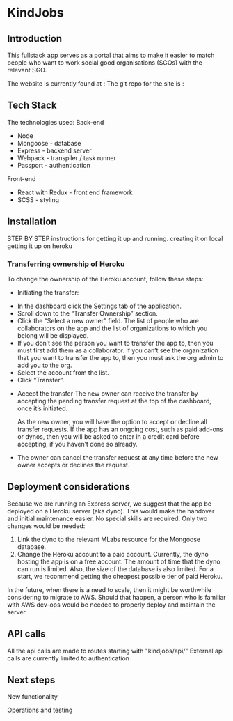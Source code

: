 # KindJobs

## Introduction

This fullstack app serves as a portal that aims to make it easier to match people who want to work social good organisations (SGOs) with the relevant SGO.

The website is currently found at :
The git repo for the site is :

## Tech Stack

The technologies used:
Back-end
 * Node
 * Mongoose - database
 * Express - backend server
 * Webpack - transpiler / task runner
 * Passport - authentication

Front-end
 * React with Redux - front end framework
 * SCSS - styling

## Installation

STEP BY STEP instructions for getting it up and running.
creating it on local
getting it up on heroku

### Transferring ownership of Heroku

To change the ownership of the Heroku account, follow these steps:
 * Initiating the transfer:
  - In the dashboard click the Settings tab of the application.
  - Scroll down to the “Transfer Ownership” section.
  - Click the “Select a new owner” field. The list of people who are collaborators on the app and the list of organizations to which you belong will be displayed.
  - If you don’t see the person you want to transfer the app to, then you must first add them as a collaborator. If you can’t see the organization that you want to transfer the app to, then you must ask the org admin to add you to the org.
  - Select the account from the list.
  - Click “Transfer”.

* Accept the transfer
  The new owner can receive the transfer by accepting the pending transfer request at the top of the dashboard, once it’s initiated.

  As the new owner, you will have the option to accept or decline all transfer requests. If the app has an ongoing cost, such as paid add-ons or dynos, then you will be asked to enter in a credit card before accepting, if you haven’t done so already.

* The owner can cancel the transfer request at any time before the new owner accepts or declines the request.

## Deployment considerations

Because we are running an Express server, we suggest that the app be deployed on a Heroku server (aka dyno). This would make the handover and initial maintenance easier. No special skills are required. Only two changes would be needed:

 1. Link the dyno to the relevant MLabs resource for the Mongoose database.
 2. Change the Heroku account to a paid account. Currently, the dyno hosting the app is on a free account. The amount of time that the dyno can run is limited. Also, the size of the database is also limited. For a start, we recommend getting the cheapest possible tier of paid Heroku.

In the future, when there is a need to scale, then it might be worthwhile considering to migrate to AWS. Should that happen, a person who is familiar with AWS dev-ops would be needed to properly deploy and maintain the server.

## API calls

All the api calls are made to routes starting with "kindjobs/api/"
External api calls are currently limited to authentication

## Next steps

New functionality

Operations and testing
